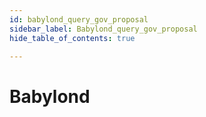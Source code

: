 ```yaml
---
id: babylond_query_gov_proposal
sidebar_label: Babylond_query_gov_proposal
hide_table_of_contents: true

---
```


# Babylond